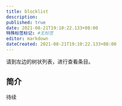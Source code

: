 ```yaml
---
title: blocklist
description:
published: true
date: 2021-08-21T19:10:22.133+08:00
特殊标签标记: #无标签
editor: markdown
dateCreated: 2021-08-21T19:10:22.133+08:00
---
```


请到左边的树状列表，进行查看条目。

## 简介

待续
